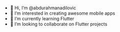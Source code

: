 - 👋 Hi, I’m @abdurahmanadilovic
- 👀 I’m interested in creating awesome mobile apps
- 🌱 I’m currently learning Flutter
- 💞️ I’m looking to collaborate on Flutter projects

<!---
abdurahmanadilovic/abdurahmanadilovic is a ✨ special ✨ repository because its `README.md` (this file) appears on your GitHub profile.
You can click the Preview link to take a look at your changes.
--->
